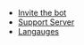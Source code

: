 * [Invite the bot](https://discord.com/oauth2/authorize?client_id=564426594144354315&scope=bot&permissions=805694544)
* [Support Server](https://discord.gg/G5pEdUp)
* [Langauges](LanguageButton.md)
